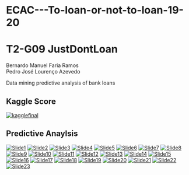 # ECAC---To-loan-or-not-to-loan-19-20
# T2-G09 JustDontLoan #
Bernardo Manuel Faria Ramos </br>
Pedro José Lourenço Azevedo 

Data mining predictive analysis of bank loans 
## Kaggle Score ## 
<a href="https://ibb.co/K5pThsn"><img src="https://i.ibb.co/MgxFS1d/kagglefinal.png" alt="kagglefinal" border="0"></a>
## Predictive Anaylsis ##
<a href="https://ibb.co/fdbPF6H"><img src="https://i.ibb.co/F49j3Zz/Slide1.jpg" alt="Slide1" border="0"></a>
<a href="https://ibb.co/JrNtVtL"><img src="https://i.ibb.co/DwNWhWX/Slide2.jpg" alt="Slide2" border="0"></a>
<a href="https://ibb.co/kxPf5p7"><img src="https://i.ibb.co/JKS4mN1/Slide3.jpg" alt="Slide3" border="0"></a>
<a href="https://ibb.co/ft1Wy07"><img src="https://i.ibb.co/ctg9ZTd/Slide4.jpg" alt="Slide4" border="0"></a>
<a href="https://ibb.co/Y77WGvs"><img src="https://i.ibb.co/FbbWtGT/Slide5.jpg" alt="Slide5" border="0"></a>
<a href="https://ibb.co/gDcpQ46"><img src="https://i.ibb.co/ZhbPv2N/Slide6.jpg" alt="Slide6" border="0"></a>
<a href="https://ibb.co/Bf3DdwP"><img src="https://i.ibb.co/hg95hCM/Slide7.jpg" alt="Slide7" border="0"></a>
<a href="https://ibb.co/XSXC94j"><img src="https://i.ibb.co/yW0QDRd/Slide8.jpg" alt="Slide8" border="0"></a>
<a href="https://ibb.co/gZ9rbXD"><img src="https://i.ibb.co/9Hgpmfq/Slide9.jpg" alt="Slide9" border="0"></a>
<a href="https://ibb.co/bb8TgBj"><img src="https://i.ibb.co/GHbyv2f/Slide10.jpg" alt="Slide10" border="0"></a>
<a href="https://ibb.co/0VyPkqy"><img src="https://i.ibb.co/h1FpksF/Slide11.jpg" alt="Slide11" border="0"></a>
<a href="https://ibb.co/n0v9mCM"><img src="https://i.ibb.co/fS5fFvd/Slide12.jpg" alt="Slide12" border="0"></a>
<a href="https://ibb.co/7nrx00c"><img src="https://i.ibb.co/D9wPjjX/Slide13.jpg" alt="Slide13" border="0"></a>
<a href="https://ibb.co/k6nzRVh"><img src="https://i.ibb.co/93XBFmq/Slide14.jpg" alt="Slide14" border="0"></a>
<a href="https://ibb.co/wWT6pQK"><img src="https://i.ibb.co/2twKcMj/Slide15.jpg" alt="Slide15" border="0"></a>
<a href="https://ibb.co/BrVCBKm"><img src="https://i.ibb.co/CM5HQsq/Slide16.jpg" alt="Slide16" border="0"></a>
<a href="https://ibb.co/tpmfFCF"><img src="https://i.ibb.co/d4W9xKx/Slide17.jpg" alt="Slide17" border="0"></a>
<a href="https://ibb.co/RhWRm5H"><img src="https://i.ibb.co/DGn0yqK/Slide18.jpg" alt="Slide18" border="0"></a>
<a href="https://ibb.co/BrpdJ6b"><img src="https://i.ibb.co/NmvQqN5/Slide19.jpg" alt="Slide19" border="0"></a>
<a href="https://ibb.co/sPVX5MY"><img src="https://i.ibb.co/26kp8f4/Slide20.jpg" alt="Slide20" border="0"></a>
<a href="https://ibb.co/1zNc0Sk"><img src="https://i.ibb.co/phTq1mS/Slide21.jpg" alt="Slide21" border="0"></a>
<a href="https://ibb.co/fHySxPS"><img src="https://i.ibb.co/sqNPVMP/Slide22.jpg" alt="Slide22" border="0"></a>
<a href="https://ibb.co/9nkG365"><img src="https://i.ibb.co/Mnx95r0/Slide23.jpg" alt="Slide23" border="0"></a>
